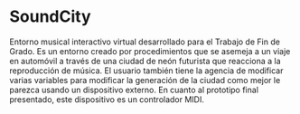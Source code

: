 # SoundCity

Entorno musical interactivo virtual desarrollado para el Trabajo de Fin de Grado. Es un entorno creado por procedimientos que se asemeja a un viaje en automóvil a través de una ciudad de neón futurista que reacciona a la reproducción de música. El usuario también tiene la agencia de modificar varias variables para modificar la generación de la ciudad como mejor le parezca usando un dispositivo externo. En cuanto al prototipo final presentado, este dispositivo es un controlador MIDI.
